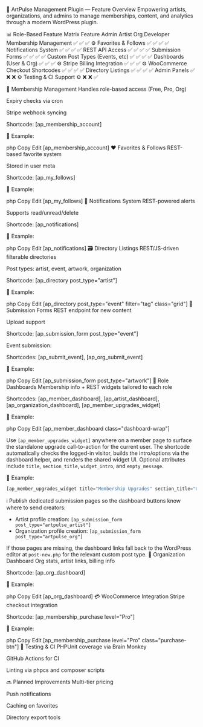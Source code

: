 🎨 ArtPulse Management Plugin — Feature Overview
Empowering artists, organizations, and admins to manage memberships, content, and analytics through a modern WordPress plugin.

📊 Role-Based Feature Matrix
Feature	Admin	Artist	Org	Developer
Membership Management	✅	✅	✅	⚙️
Favorites & Follows	✅	✅	✅	✅
Notifications System	✅	✅	✅	✅
REST API Access	✅	✅	✅	✅
Submission Forms	✅	✅	✅	✅
Custom Post Types (Events, etc)	✅	✅	✅	✅
Dashboards (User & Org)	✅	✅	✅	⚙️
Stripe Billing Integration	✅	✅	✅	⚙️
WooCommerce Checkout Shortcodes	✅	✅	✅	✅
Directory Listings	✅	✅	✅	✅
Admin Panels	✅	❌	❌	⚙️
Testing & CI Support	⚙️	❌	❌	✅

🔐 Membership Management
Handles role-based access (Free, Pro, Org)

Expiry checks via cron

Stripe webhook syncing

Shortcode: [ap_membership_account]

📘 Example:

php
Copy
Edit
[ap_membership_account]
❤️ Favorites & Follows
REST-based favorite system

Stored in user meta

Shortcode: [ap_my_follows]

📘 Example:

php
Copy
Edit
[ap_my_follows]
🔔 Notifications System
REST-powered alerts

Supports read/unread/delete

Shortcode: [ap_notifications]

📘 Example:

php
Copy
Edit
[ap_notifications]
🗃️ Directory Listings
REST/JS-driven filterable directories

Post types: artist, event, artwork, organization

Shortcode: [ap_directory post_type="artist"]

📘 Example:

php
Copy
Edit
[ap_directory post_type="event" filter="tag" class="grid"]
📝 Submission Forms
REST endpoint for new content

Upload support

Shortcode: [ap_submission_form post_type="event"]

Event submission:

Shortcodes: [ap_submit_event], [ap_org_submit_event]

📘 Example:

php
Copy
Edit
[ap_submission_form post_type="artwork"]
👤 Role Dashboards
Membership info + REST widgets tailored to each role

Shortcodes: [ap_member_dashboard], [ap_artist_dashboard], [ap_organization_dashboard], [ap_member_upgrades_widget]

📘 Example:

php
Copy
Edit
[ap_member_dashboard class="dashboard-wrap"]

Use `[ap_member_upgrades_widget]` anywhere on a member page to surface the standalone upgrade call-to-action for the current user. The shortcode automatically checks the logged-in visitor, builds the intro/options via the dashboard helper, and renders the shared widget UI. Optional attributes include `title`, `section_title`, `widget_intro`, and `empty_message`.

📘 Example:

```php
[ap_member_upgrades_widget title="Membership Upgrades" section_title="Upgrade Your Access"]
```
ℹ️ Publish dedicated submission pages so the dashboard buttons know where to send creators:

- Artist profile creation: `[ap_submission_form post_type="artpulse_artist"]`
- Organization profile creation: `[ap_submission_form post_type="artpulse_org"]`

If those pages are missing, the dashboard links fall back to the WordPress editor at `post-new.php` for the relevant custom post type.
🏢 Organization Dashboard
Org stats, artist links, billing info

Shortcode: [ap_org_dashboard]

📘 Example:

php
Copy
Edit
[ap_org_dashboard]
💳 WooCommerce Integration
Stripe checkout integration

Shortcode: [ap_membership_purchase level="Pro"]

📘 Example:

php
Copy
Edit
[ap_membership_purchase level="Pro" class="purchase-btn"]
🧪 Testing & CI
PHPUnit coverage via Brain Monkey

GitHub Actions for CI

Linting via phpcs and composer scripts

🔜 Planned Improvements
Multi-tier pricing

Push notifications

Caching on favorites

Directory export tools